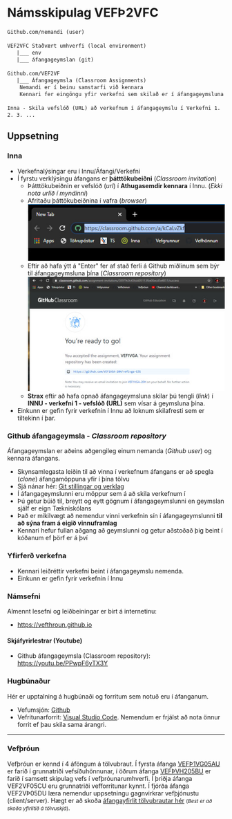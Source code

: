 # Námsskipulag VEFÞ2VFC

```
Github.com/nemandi (user)

VEF2VFC Staðvært umhverfi (local environment)
   |___	env
   |___	áfangageymslan (git)

Github.com/VEF2VF 
   |___ Áfangageymsla (Classroom Assignments)
	Nemandi er í beinu samstarfi við kennara
	Kennari fer eingöngu yfir verkefni sem skilað er í áfangageymsluna
	
Inna - Skila vefslóð (URL) að verkefnum í áfangageymslu í Verkefni 1. 2. 3. ...

```

## Uppsetning 

### Inna 

* Verkefnalýsingar eru í Innu/Áfangi/Verkefni
* Í fyrstu verklýsingu áfangans er **þátttökubeiðni** (_Classroom invitation_) 
  * Þátttökubeiðnin er vefslóð (_url_) í **Athugasemdir kennara** í Innu. (_Ekki nota urlið í myndinni_) 
  * Afritaðu þáttökubeiðnina í vafra (_browser_) <br>  ![invitation](classroom-beidni.jpg) 
  * Eftir að hafa ýtt á "Enter" fer af stað ferli á Github miðlinum sem býr til áfangageymsluna þína	(_Classroom repository_)<br>
  ![you are ready to go](readytogo.jpg)
  * **Strax** eftir að hafa opnað áfangageymsluna skilar þú tengli (_link_) í **INNU - verkefni 1 - vefslóð (URL)** sem vísar á geymsluna þína. 
* Einkunn er gefin fyrir verkefnin í Innu að loknum skilafresti sem er tiltekinn í þar.

### Github áfangageymsla - _Classroom repository_

Áfangageymslan er aðeins aðgengileg einum nemanda (_Github user_) og kennara áfangans.

* Skynsamlegasta leiðin til að vinna í verkefnum áfangans er að spegla (_clone_) áfangamöppuna yfir í þína tölvu
* Sjá nánar hér: [Git stillingar og verklag](Git_verklag.md)
* Í áfangageymslunni eru möppur sem á að skila verkefnum í
* Þú getur búið til, breytt og eytt gögnum í áfangageymslunni en geymslan sjálf er eign Tækniskólans
* Það er mikilvægt að nemendur vinni verkefnin sín í áfangageymslunni **til að sýna fram á eigið vinnuframlag**
 * Kennari hefur fullan aðgang að geymslunni og getur aðstoðað þig beint í kóðanum ef þörf er á því


### Yfirferð verkefna
* Kennari leiðréttir verkefni beint í áfangageymslu nemenda. 
* Einkunn er gefin fyrir verkefnin í Innu 


### Námsefni

Almennt lesefni og leiðbeiningar er birt á internetinu: 

* https://vefthroun.github.io 

#### Skjáfyrirlestrar (Youtube) 

* Github áfangageymsla (Classroom repository): https://youtu.be/PPwpF6yTX3Y

### Hugbúnaður

Hér er upptalning á hugbúnaði og forritum sem notuð eru í áfanganum. 
* Vefumsjón: [Github](https://github.com)
* Vefritunarforrit: [Visual Studio Code](https://code.visualstudio.com/). Nemendum er frjálst að nota önnur forrit ef þau skila sama árangri.

<hr>

### Vefþróun

Vefþróun er kennd í 4 áföngum á tölvubraut. Í fyrsta áfanga [VEFÞ1VG05AU](https://vefgrunnur.github.io/) er farið í grunnatriði vefsíðuhönnunar, í öðrum áfanga [VEFÞVH205BU](https://vefhonnun.github.io/) er farið í samsett skipulag vefs í vefþróunarumhverfi. Í þriðja áfanga VEF2VF05CU eru grunnatriði vefforritunar kynnt. Í fjórða áfanga VEF2VÞ05DU læra nemendur uppsetningu gagnvirkrar vefþjónustu (client/server).  Hægt er að skoða <a href="https://tskoli.github.io"> áfangayfirlit tölvubrautar hér</a> <small>(_Best er að skoða yfirlitið á tölvuskjá_)</small>.
